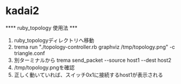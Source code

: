 kadai2
======


 **** ruby_topology 使用法 ***
1. ruby_topologyディレクトリへ移動
2. trema run "./topology-controller.rb graphviz /tmp/topology.png" -c triangle.conf
3. 別ターミナルから
   trema send_packet --source host1 --dest host2
4. /tmp/topology.pngを確認
5. 正しく動いていれば、スイッチ0x1に接続するhost1が表示される

